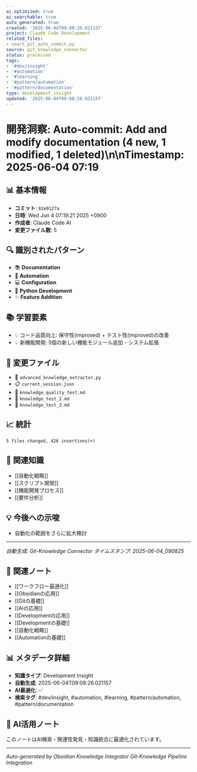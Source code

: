 ```yaml
---
ai_optimized: true
ai_searchable: true
auto_generated: true
created: '2025-06-04T09:08:26.021157'
project: Claude Code Development
related_files:
- smart_git_auto_commit.py
source: git_knowledge_connector
status: processed
tags:
- '#dev/insight'
- '#automation'
- '#learning'
- '#pattern/automation'
- '#pattern/documentation'
type: development_insight
updated: '2025-06-04T09:08:26.021157'
---
```


# 開発洞察: Auto-commit: Add and modify documentation (4 new, 1 modified, 1 deleted)\n\nTimestamp: 2025-06-04 07:19

## 📊 基本情報
- **コミット**: `82e0127a`
- **日時**: Wed Jun 4 07:19:21 2025 +0900
- **作成者**: Claude Code AI
- **変更ファイル数**: 5

## 🔍 識別されたパターン
- 📚 **Documentation**
- 🤖 **Automation**
- 💻 **Configuration**
- 🐍 **Python Development**
- ✨ **Feature Addition**

## 📚 学習要素
- 💡 コード品質向上: 保守性(improved) + テスト性(improved)の改善
- 💡 新機能開発: 5個の新しい機能モジュール追加 - システム拡張

## 📁 変更ファイル
- 🐍 `advanced_knowledge_extractor.py`
- 📋 `current_session.json`
- 📝 `knowledge_quality_test.md`
- 📝 `knowledge_test_2.md`
- 📝 `knowledge_test_3.md`

## 📈 統計
```
5 files changed, 426 insertions(+)
```

## 🔗 関連知識
- [[自動化戦略]]
- [[スクリプト開発]]
- [[機能開発プロセス]]
- [[要件分析]]

## 💡 今後への示唆
- 自動化の範囲をさらに拡大検討

---
*自動生成: Git-Knowledge Connector*
*タイムスタンプ: 2025-06-04_090825*


## 🔗 関連ノート
- [[ワークフロー最適化]]
- [[Obsidianの応用]]
- [[Gitの基礎]]
- [[Aiの応用]]
- [[Developmentの応用]]
- [[Developmentの基礎]]
- [[自動化戦略]]
- [[Automationの基礎]]

## 📊 メタデータ詳細
- **知識タイプ**: Development Insight
- **自動生成**: 2025-06-04T09:08:26.021157
- **AI最適化**: ✅
- **検索タグ**: #dev/insight, #automation, #learning, #pattern/automation, #pattern/documentation

## 🧠 AI活用ノート
このノートはAI検索・関連性発見・知識統合に最適化されています。

---
*Auto-generated by Obsidian Knowledge Integrator*
*Git-Knowledge Pipeline Integration*
